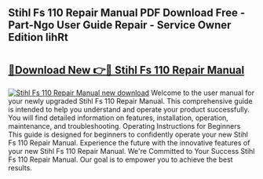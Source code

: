 ## Stihl Fs 110 Repair Manual PDF Download Free - Part-Ngo User Guide Repair - Service Owner Edition lihRt

# <h2><a href="http://bc6943.oget.top/?id=Stihl+Fs+110+Repair+Manual">🔗Download New 👉🔴 Stihl Fs 110 Repair Manual</a></h2>

[![Stihl Fs 110 Repair Manual new download](https://i.imgur.com/5g1atiW.png)](http://bc6943.oget.top/?id=Stihl+Fs+110+Repair+Manual)
Welcome to the user manual for your newly upgraded Stihl Fs 110 Repair Manual. This comprehensive guide is intended to help you understand and operate your product successfully. You will find detailed information on features, installation, operation, maintenance, and troubleshooting. Operating Instructions for Beginners This guide is designed for beginners to confidently operate your new Stihl Fs 110 Repair Manual. Experience the future with the innovative features of your new Stihl Fs 110 Repair Manual. We're Committed to Your Success Stihl Fs 110 Repair Manual. Our goal is to empower you to achieve the best results.
